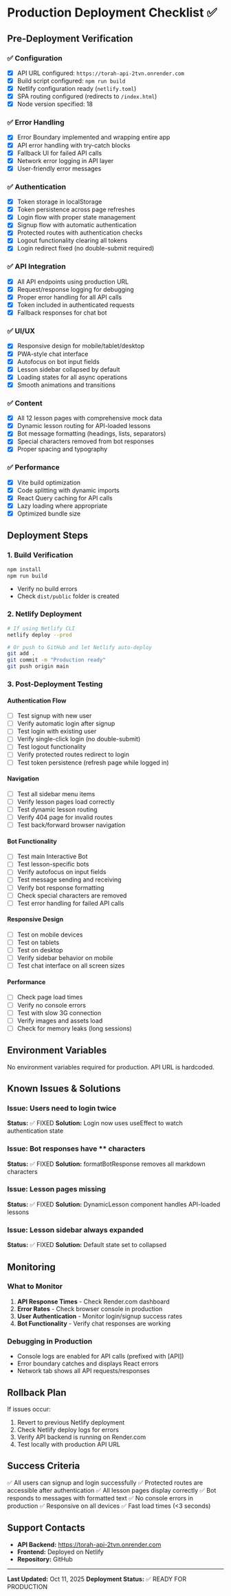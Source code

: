 # Production Deployment Checklist ✅

## Pre-Deployment Verification

### ✅ Configuration
- [x] API URL configured: `https://torah-api-2tvn.onrender.com`
- [x] Build script configured: `npm run build`
- [x] Netlify configuration ready (`netlify.toml`)
- [x] SPA routing configured (redirects to `/index.html`)
- [x] Node version specified: 18

### ✅ Error Handling
- [x] Error Boundary implemented and wrapping entire app
- [x] API error handling with try-catch blocks
- [x] Fallback UI for failed API calls
- [x] Network error logging in API layer
- [x] User-friendly error messages

### ✅ Authentication
- [x] Token storage in localStorage
- [x] Token persistence across page refreshes
- [x] Login flow with proper state management
- [x] Signup flow with automatic authentication
- [x] Protected routes with authentication checks
- [x] Logout functionality clearing all tokens
- [x] Login redirect fixed (no double-submit required)

### ✅ API Integration
- [x] All API endpoints using production URL
- [x] Request/response logging for debugging
- [x] Proper error handling for all API calls
- [x] Token included in authenticated requests
- [x] Fallback responses for chat bot

### ✅ UI/UX
- [x] Responsive design for mobile/tablet/desktop
- [x] PWA-style chat interface
- [x] Autofocus on bot input fields
- [x] Lesson sidebar collapsed by default
- [x] Loading states for all async operations
- [x] Smooth animations and transitions

### ✅ Content
- [x] All 12 lesson pages with comprehensive mock data
- [x] Dynamic lesson routing for API-loaded lessons
- [x] Bot message formatting (headings, lists, separators)
- [x] Special characters removed from bot responses
- [x] Proper spacing and typography

### ✅ Performance
- [x] Vite build optimization
- [x] Code splitting with dynamic imports
- [x] React Query caching for API calls
- [x] Lazy loading where appropriate
- [x] Optimized bundle size

## Deployment Steps

### 1. Build Verification
```bash
npm install
npm run build
```
- Verify no build errors
- Check `dist/public` folder is created

### 2. Netlify Deployment
```bash
# If using Netlify CLI
netlify deploy --prod

# Or push to GitHub and let Netlify auto-deploy
git add .
git commit -m "Production ready"
git push origin main
```

### 3. Post-Deployment Testing

#### Authentication Flow
- [ ] Test signup with new user
- [ ] Verify automatic login after signup
- [ ] Test login with existing user
- [ ] Verify single-click login (no double-submit)
- [ ] Test logout functionality
- [ ] Verify protected routes redirect to login
- [ ] Test token persistence (refresh page while logged in)

#### Navigation
- [ ] Test all sidebar menu items
- [ ] Verify lesson pages load correctly
- [ ] Test dynamic lesson routing
- [ ] Verify 404 page for invalid routes
- [ ] Test back/forward browser navigation

#### Bot Functionality
- [ ] Test main Interactive Bot
- [ ] Test lesson-specific bots
- [ ] Verify autofocus on input fields
- [ ] Test message sending and receiving
- [ ] Verify bot response formatting
- [ ] Check special characters are removed
- [ ] Test error handling for failed API calls

#### Responsive Design
- [ ] Test on mobile devices
- [ ] Test on tablets
- [ ] Test on desktop
- [ ] Verify sidebar behavior on mobile
- [ ] Test chat interface on all screen sizes

#### Performance
- [ ] Check page load times
- [ ] Verify no console errors
- [ ] Test with slow 3G connection
- [ ] Verify images and assets load
- [ ] Check for memory leaks (long sessions)

## Environment Variables

No environment variables required for production. API URL is hardcoded.

## Known Issues & Solutions

### Issue: Users need to login twice
**Status:** ✅ FIXED
**Solution:** Login now uses useEffect to watch authentication state

### Issue: Bot responses have ** characters
**Status:** ✅ FIXED
**Solution:** formatBotResponse removes all markdown characters

### Issue: Lesson pages missing
**Status:** ✅ FIXED
**Solution:** DynamicLesson component handles API-loaded lessons

### Issue: Lesson sidebar always expanded
**Status:** ✅ FIXED
**Solution:** Default state set to collapsed

## Monitoring

### What to Monitor
1. **API Response Times** - Check Render.com dashboard
2. **Error Rates** - Check browser console in production
3. **User Authentication** - Monitor login/signup success rates
4. **Bot Functionality** - Verify chat responses are working

### Debugging in Production
- Console logs are enabled for API calls (prefixed with [API])
- Error boundary catches and displays React errors
- Network tab shows all API requests/responses

## Rollback Plan

If issues occur:
1. Revert to previous Netlify deployment
2. Check Netlify deploy logs for errors
3. Verify API backend is running on Render.com
4. Test locally with production API URL

## Success Criteria

✅ All users can signup and login successfully
✅ Protected routes are accessible after authentication
✅ All lesson pages display correctly
✅ Bot responds to messages with formatted text
✅ No console errors in production
✅ Responsive on all devices
✅ Fast load times (<3 seconds)

## Support Contacts

- **API Backend:** https://torah-api-2tvn.onrender.com
- **Frontend:** Deployed on Netlify
- **Repository:** GitHub

---

**Last Updated:** Oct 11, 2025
**Deployment Status:** ✅ READY FOR PRODUCTION
